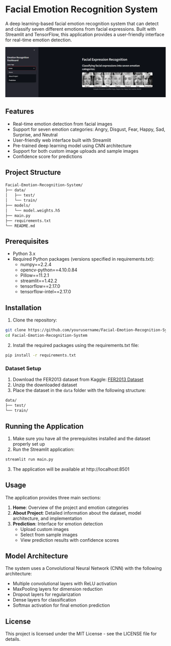 # Facial Emotion Recognition System

A deep learning-based facial emotion recognition system that can detect and classify seven different emotions from facial expressions. Built with Streamlit and TensorFlow, this application provides a user-friendly interface for real-time emotion detection.

![Home Page](screenshots/home.png)

## Features

- Real-time emotion detection from facial images
- Support for seven emotion categories: Angry, Disgust, Fear, Happy, Sad, Surprise, and Neutral
- User-friendly web interface built with Streamlit
- Pre-trained deep learning model using CNN architecture
- Support for both custom image uploads and sample images
- Confidence score for predictions

## Project Structure

```
Facial-Emotion-Recognition-System/
├── data/
│   ├── test/
│   └── train/
├── models/
│   └── model.weights.h5
├── main.py
├── requirements.txt
└── README.md
```

## Prerequisites

- Python 3.x
- Required Python packages (versions specified in requirements.txt):
  - numpy==2.2.4
  - opencv-python==4.10.0.84
  - Pillow==11.2.1
  - streamlit==1.42.2
  - tensorflow==2.17.0
  - tensorflow-intel==2.17.0

## Installation

1. Clone the repository:
```bash
git clone https://github.com/yourusername/Facial-Emotion-Recognition-System.git
cd Facial-Emotion-Recognition-System
```

2. Install the required packages using the requirements.txt file:
```bash
pip install -r requirements.txt
```

### Dataset Setup

1. Download the FER2013 dataset from Kaggle: [FER2013 Dataset](https://www.kaggle.com/datasets/msambare/fer2013)
2. Unzip the downloaded dataset
3. Place the dataset in the `data` folder with the following structure:
```
data/
├── test/
└── train/
```

## Running the Application

1. Make sure you have all the prerequisites installed and the dataset properly set up
2. Run the Streamlit application:
```bash
streamlit run main.py
```
3. The application will be available at http://localhost:8501

## Usage

The application provides three main sections:

1. **Home**: Overview of the project and emotion categories
2. **About Project**: Detailed information about the dataset, model architecture, and implementation
3. **Prediction**: Interface for emotion detection
   - Upload custom images
   - Select from sample images
   - View prediction results with confidence scores

## Model Architecture

The system uses a Convolutional Neural Network (CNN) with the following architecture:
- Multiple convolutional layers with ReLU activation
- MaxPooling layers for dimension reduction
- Dropout layers for regularization
- Dense layers for classification
- Softmax activation for final emotion prediction

## License

This project is licensed under the MIT License - see the LICENSE file for details. 

